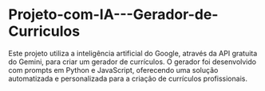 # Projeto-com-IA---Gerador-de-Curriculos
Este projeto utiliza a inteligência artificial do Google, através da API gratuita do Gemini, para criar um gerador de currículos. O gerador foi desenvolvido com prompts em Python e JavaScript, oferecendo uma solução automatizada e personalizada para a criação de currículos profissionais.
